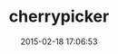 ---
layout: post
title:  "cherrypicker"
repo:   "karlentwistle/Cherrypicker"
date:   2015-02-18 17:06:53
gemurl: http://karl.entwistle.info/
---